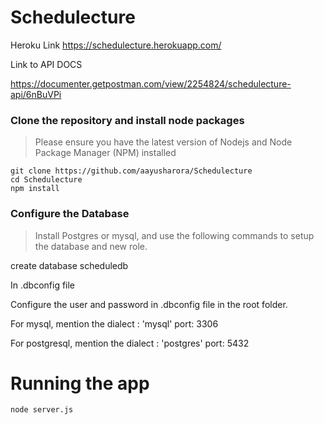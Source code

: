 # Schedulecture

Heroku Link
https://schedulecture.herokuapp.com/

Link to API DOCS

https://documenter.getpostman.com/view/2254824/schedulecture-api/6nBuVPi



### Clone the repository and install node packages
> Please ensure you have the latest version of Nodejs and Node Package Manager (NPM) installed
```
git clone https://github.com/aayusharora/Schedulecture
cd Schedulecture
npm install
```
### Configure the Database 

> Install Postgres or mysql, and use the following commands to setup the database and new role.

create database scheduledb

In .dbconfig file

Configure the user and password in .dbconfig file in the root folder.

For mysql,
mention the dialect : 'mysql'
port: 3306

For postgresql,
mention the dialect : 'postgres'
port: 5432


# Running the app
```
node server.js
```
